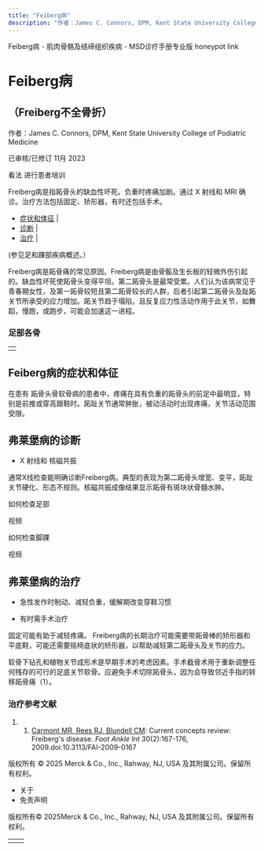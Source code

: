 ```yaml
---
title: "Feiberg病"
description: "作者：James C. Connors, DPM, Kent State University College of Podiatric Medicine"
---
```


﻿Feiberg病 - 肌肉骨骼及结缔组织疾病 - MSD诊疗手册专业版 honeypot link

# Feiberg病

## （Freiberg不全骨折）

作者：James C. Connors, DPM, Kent State University College of Podiatric Medicine

已审核/已修订 11月 2023

看法 进行患者培训

Freiberg病是指跖骨头的缺血性坏死。负重时疼痛加剧。通过 X 射线和 MRI 确诊。治疗方法包括固定、矫形器，有时还包括手术。

- [症状和体征](#症状和体征_v27854821_zh) \|
- [诊断](#诊断_v27854824_zh) \|
- [治疗](#治疗_v27854830_zh) \|

(参见足和踝部疾病概述。）

Freiberg病是跖骨痛的常见原因。Freiberg病是由骨骺及生长板的轻微外伤引起的。缺血性坏死使跖骨头变得平坦。第二跖骨头是最常受累。人们认为该病常见于青春期女性，及第一跖骨较短且第二跖骨较长的人群，后者引起第二跖骨头及趾跖关节所承受的应力增加。跖关节趋于塌陷，且反复应力性活动作用于此关节，如舞蹈，慢跑，或跑步，可能会加速这一进程。

### 足部各骨

|     |
| --- |
|  |

## Feiberg病的症状和体征

在患有 跖骨头骨软骨病的患者中，疼痛在具有负重的跖骨头的前足中最明显，特别是前推或穿高跟鞋时。跖趾关节通常肿胀，被动活动时出现疼痛，关节活动范围受限。

## 弗莱堡病的诊断

- X 射线和 核磁共振


通常X线检查能明确诊断Freiberg病。典型的表现为第二跖骨头增宽、变平，跖趾关节硬化、形态不规则。核磁共振成像结果显示跖骨有斑块状骨髓水肿。

如何检查足部



视频

如何检查脚踝



视频

## 弗莱堡病的治疗

- 急性发作时制动、减轻负重，缓解期改变穿鞋习惯

- 有时需手术治疗


固定可能有助于减轻疼痛。 Freiberg病的长期治疗可能需要带跖骨棒的矫形器和平底鞋，可能还需要摇椅底状的矫形器，以帮助减轻第二跖骨头及关节的应力。

软骨下钻孔和植物关节成形术是早期手术的考虑因素。手术截骨术用于重新调整任何残存的可行的足底关节软骨。应避免手术切除跖骨头，因为会导致邻近手指的转移跖骨痛（1）。

### 治疗参考文献

1. 1. [Carmont MR, Rees RJ, Blundell CM](https://pubmed.ncbi.nlm.nih.gov/19254514/): Current concepts review: Freiberg's disease. _Foot Ankle Int_ 30(2):167-176, 2009.doi:10.3113/FAI-2009-0167




版权所有 © 2025
Merck & Co., Inc., Rahway, NJ, USA 及其附属公司。保留所有权利。

- 关于
- 免责声明

版权所有© 2025Merck & Co., Inc., Rahway, NJ, USA 及其附属公司。保留所有权利。

|     |     |
| --- | --- |
|  |  |